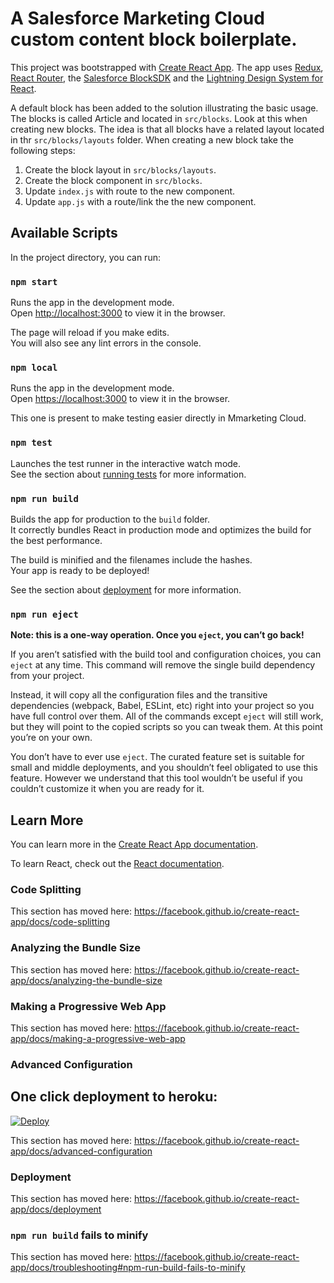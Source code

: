 # A Salesforce Marketing Cloud custom content block boilerplate.

This project was bootstrapped with [Create React App](https://github.com/facebook/create-react-app). The app uses [Redux](https://redux.js.org/basics/usage-with-react), [React Router](https://redux.js.org/advanced/usage-with-react-router), the [Salesforce BlockSDK](https://github.com/salesforce-marketingcloud/blocksdk) and the [Lightning Design System for React](https://react.lightningdesignsystem.com).

A default block has been added to the solution illustrating the basic usage. The blocks is called Article and located in `src/blocks`. Look at this when creating new blocks. The idea is that all blocks have a related layout located in thr `src/blocks/layouts` folder. When creating a new block take the following steps:

1. Create the block layout in `src/blocks/layouts`.
2. Create the block component in `src/blocks`.
3. Update `index.js` with route to the new component.
4. Update `app.js` with a route/link the the new component.

## Available Scripts

In the project directory, you can run:

### `npm start`

Runs the app in the development mode.<br />
Open [http://localhost:3000](http://localhost:3000) to view it in the browser.

The page will reload if you make edits.<br />
You will also see any lint errors in the console.

### `npm local`

Runs the app in the development mode.<br />
Open [https://localhost:3000](https://localhost:3000) to view it in the browser.

This one is present to make testing easier directly in Mmarketing Cloud.

### `npm test`

Launches the test runner in the interactive watch mode.<br />
See the section about [running tests](https://facebook.github.io/create-react-app/docs/running-tests) for more information.

### `npm run build`

Builds the app for production to the `build` folder.<br />
It correctly bundles React in production mode and optimizes the build for the best performance.

The build is minified and the filenames include the hashes.<br />
Your app is ready to be deployed!

See the section about [deployment](https://facebook.github.io/create-react-app/docs/deployment) for more information.

### `npm run eject`

**Note: this is a one-way operation. Once you `eject`, you can’t go back!**

If you aren’t satisfied with the build tool and configuration choices, you can `eject` at any time. This command will remove the single build dependency from your project.

Instead, it will copy all the configuration files and the transitive dependencies (webpack, Babel, ESLint, etc) right into your project so you have full control over them. All of the commands except `eject` will still work, but they will point to the copied scripts so you can tweak them. At this point you’re on your own.

You don’t have to ever use `eject`. The curated feature set is suitable for small and middle deployments, and you shouldn’t feel obligated to use this feature. However we understand that this tool wouldn’t be useful if you couldn’t customize it when you are ready for it.

## Learn More

You can learn more in the [Create React App documentation](https://facebook.github.io/create-react-app/docs/getting-started).

To learn React, check out the [React documentation](https://reactjs.org/).

### Code Splitting

This section has moved here: https://facebook.github.io/create-react-app/docs/code-splitting

### Analyzing the Bundle Size

This section has moved here: https://facebook.github.io/create-react-app/docs/analyzing-the-bundle-size

### Making a Progressive Web App

This section has moved here: https://facebook.github.io/create-react-app/docs/making-a-progressive-web-app

### Advanced Configuration

## One click deployment to heroku:

[![Deploy](https://www.herokucdn.com/deploy/button.svg)](https://heroku.com/deploy)


This section has moved here: https://facebook.github.io/create-react-app/docs/advanced-configuration

### Deployment

This section has moved here: https://facebook.github.io/create-react-app/docs/deployment

### `npm run build` fails to minify

This section has moved here: https://facebook.github.io/create-react-app/docs/troubleshooting#npm-run-build-fails-to-minify
